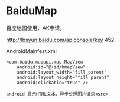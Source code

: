 # BaiduMap
百度地图使用，AK申请。

http://lbsyun.baidu.com/apiconsole/key   452

AndroidMainfest.xml 
<meta-data
    android:name="com.baidu.lbsapi.API_KEY"
    android:value="NM0RPRADKS6F4Vw92j3Z4UTN" />
    
    <com.baidu.mapapi.map.MapView
        android:id="@+id/bmapView"
        android:layout_width="fill_parent"
        android:layout_height="fill_parent"
        android:clickable="true" />
        
    android 显示HTML文本，异步处理图片请求<src>
